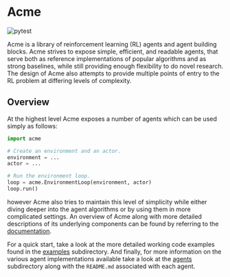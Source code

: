 # Acme

![pytest](https://github.com/deepmind/acme/workflows/pytest/badge.svg)

Acme is a library of reinforcement learning (RL) agents and agent building
blocks. Acme strives to expose simple, efficient, and readable agents, that
serve both as reference implementations of popular algorithms and as strong
baselines, while still providing enough flexibility to do novel research. The
design of Acme also attempts to provide multiple points of entry to the RL
problem at differing levels of complexity.

## Overview

At the highest level Acme exposes a number of agents which can be used simply as
follows:

```python
import acme

# Create an environment and an actor.
environment = ...
actor = ...

# Run the environment loop.
loop = acme.EnvironmentLoop(environment, actor)
loop.run()
```

however Acme also tries to maintain this level of simplicity while either diving
deeper into the agent algorithms or by using them in more complicated settings.
An overview of Acme along with more detailed descriptions of its underlying
components can be found by referring to the [documentation].

For a quick start, take a look at the more detailed working code examples found
in the [examples] subdirectory. And finally, for more information on the various
agent implementations available take a look at the [agents] subdirectory along
with the `README.md` associated with each agent.

[documentation]: docs/index.md
[examples]: examples/
[agents]: acme/agents/
